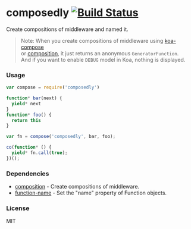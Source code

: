 # composedly [![Build Status](https://travis-ci.org/fundon/composedly.svg)](https://travis-ci.org/fundon/composedly)

Create compositions of middleware and named it.
> Note: When you create compositions of middleware using [koa-compose](https://github.com/koajs/compose)   
or [composition](https://github.com/cojs/composition), it just returns an anonymous `GeneratorFunction`.    
And if you want to enable `DEBUG` model in Koa, nothing is displayed.


### Usage

```js
var compose = require('composedly')

function* bar(next) {
  yield* next
}
function* foo() {
  return this
}

var fn = compose('composedly', bar, foo);

co(function* () {
  yield* fn.call(true);
})();
```


### Dependencies

* [composition](https://github.com/cojs/composition) - Create compositions of middleware.
* [function-name](https://github.com/TooTallNate/node-function-name) - Set the "name" property of Function objects.



### License

MIT
